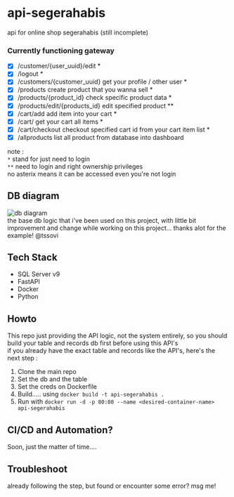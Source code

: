 # api-segerahabis
api for online shop segerahabis (still incomplete)
### Currently functioning gateway
- [x] /customer/{user_uuid}/edit *
- [x] /logout *
- [x] /customers/{customer_uuid} get your profile / other user *
- [x] /products create product that you wanna sell *
- [x] /products/{product_id} check specific product data *
- [x] /products/edit/{products_id} edit specified product **
- [x] /cart/add add item into your cart *
- [x] /cart/ get your cart all items *
- [x] /cart/checkout checkout specified cart id from your cart item list *
- [x] /allproducts list all product from database into dashboard

note : \
```*``` stand for just need to login \
```**``` need to login and right ownership privileges \
no asterix means it can be accessed even you're not login 


## DB diagram
![db diagram](https://github.com/tssovi/grokking-the-object-oriented-design-interview/blob/master/media-files/online-shopping-class-diagram.png?raw=true) \
the base db logic that i've been used on this project, with little bit improvement and change while working on this project... thanks alot for the example! @tssovi

## Tech Stack
- SQL Server v9
- FastAPI
- Docker
- Python 

## Howto
This repo just providing the API logic, not the system entirely, so you should build your table and records db first before using this API's \
if you already have the exact table and records like the API's, here's the next step : 
1. Clone the main repo
2. Set the db and the table
3. Set the creds on Dockerfile
4. Build..... using ```docker build -t api-segerahabis .```
5. Run with ```docker run -d -p 80:80 --name <desired-container-name> api-segerahabis```

## CI/CD and Automation?
Soon, just the matter of time....

## Troubleshoot
already following the step, but found or encounter some error? msg me!
